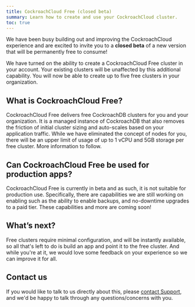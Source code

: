 ```yaml
---
title: CockroachCloud Free (closed beta)
summary: Learn how to create and use your CockroachCloud cluster.
toc: true
---
```


We have been busy building out and improving the CockroachCloud experience and are excited to invite you to a **closed beta** of a new version that will be permanently free to consume!

We have turned on the ability to create a CockroachCloud Free cluster in your account. Your existing clusters will be unaffected by this additional capability. You will now be able to create up to five free clusters in your organization.

## What is CockroachCloud Free?

CockroachCloud Free delivers free CockroachDB clusters for you and your organization. It is a managed instance of CockroachDB that also removes the friction of initial cluster sizing and auto-scales based on your application traffic. While we have eliminated the concept of nodes for you, there will be an upper limit of usage of up to 1 vCPU and 5GB storage per free cluster. More information to follow.

## Can CockroachCloud Free be used for production apps?

CockroachCloud Free is currently in beta and as such, it is not suitable for production use. Specifically, there are capabilities we are still working on enabling such as the ability to enable backups, and no-downtime upgrades to a paid tier. These capabilities and more are coming soon!

## What’s next?

Free clusters require minimal configuration, and will be instantly available, so all that's left to do is build an app and point it to the free cluster. And while you're at it, we would love some feedback on your experience so we can improve it for all.

## Contact us

If you would like to talk to us directly about this, please [contact Support](https://support.cockroachlabs.com/hc/en-us), and we'd be happy to talk through any questions/concerns with you.
